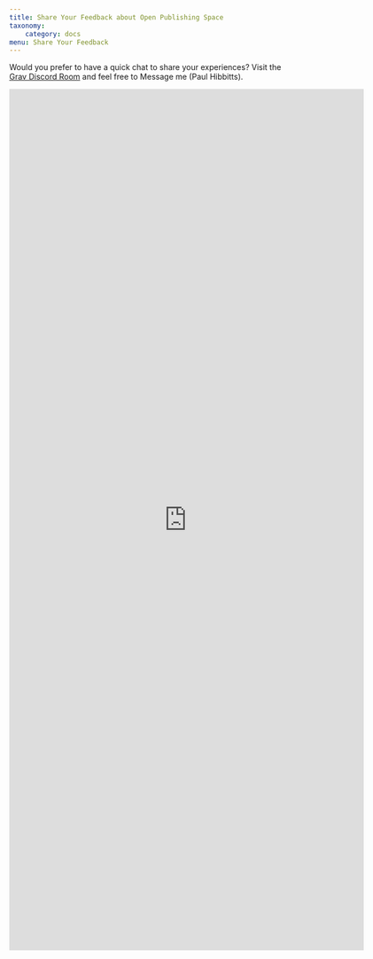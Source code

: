 ```yaml
---
title: Share Your Feedback about Open Publishing Space
taxonomy:
    category: docs
menu: Share Your Feedback
---
```


Would you prefer to have a quick chat to share your experiences? Visit the [Grav Discord Room](https://discord.gg/NS6Y3K2) and feel free to Message me (Paul Hibbitts).

<iframe src="https://docs.google.com/forms/d/e/1FAIpQLSeDVXsE1k9mljDvGD687QZO8alchaXqe4dXcIKmnjjWVXatgQ/viewform?embedded=true" width="640" height="1555" frameborder="0" marginheight="0" marginwidth="0">Loading...</iframe>
